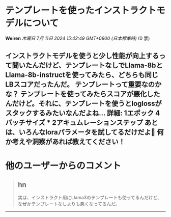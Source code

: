 # テンプレートを使ったインストラクトモデルについて

**Weiren** *木曜日 7月 11日 2024 15:42:49 GMT+0900 (日本標準時)* (0 票)

インストラクトモデルを使うと少し性能が向上するって聞いたんだけど、テンプレートなしでLlama-8bとLlama-8b-instructを使ってみたら、どちらも同じLBスコアだったんだ。
テンプレートって重要なのかな？ テンプレートを使ってみたらスコアが悪化したんだけど。それに、テンプレートを使うとloglossがスタックするみたいなんだよね…
詳細:
1エポック
4バッチサイズ * 2アキュムレーションステップ
あとは、いろんなloraパラメータを試してるだけだよ🤡
何か考えや洞察があれば教えてください！
---
# 他のユーザーからのコメント
> ## hn
> 
> 実は、インストラクト用にLlama3のテンプレートも使ってるんだけど、なぜかテンプレートなしよりも悪くなってるんだ。
> 
> 
> 
--- 

